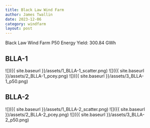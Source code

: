 ```yaml
---
title: Black Law Wind Farm
author: James Twallin
date: 2023-12-06
category: windfarm
layout: post
---
```

Black Law Wind Farm P50 Energy Yield: 300.84 GWh

BLLA-1
-------------
![]({{ site.baseurl }}/assets/1_BLLA-1_scatter.png)
![]({{ site.baseurl }}/assets/2_BLLA-1_pcey.png)
![]({{ site.baseurl }}/assets/3_BLLA-1_p50.png)

BLLA-2
-------------
![]({{ site.baseurl }}/assets/1_BLLA-2_scatter.png)
![]({{ site.baseurl }}/assets/2_BLLA-2_pcey.png)
![]({{ site.baseurl }}/assets/3_BLLA-2_p50.png)

